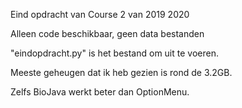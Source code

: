 
Eind opdracht van Course 2 van 2019 2020

Alleen code beschikbaar, geen data bestanden

"eindopdracht.py" is het bestand om uit te voeren.

Meeste geheugen dat ik heb gezien is rond de 3.2GB.

Zelfs BioJava werkt beter dan OptionMenu.
